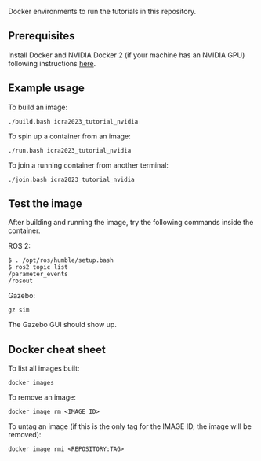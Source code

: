 Docker environments to run the tutorials in this repository.

## Prerequisites

Install Docker and NVIDIA Docker 2 (if your machine has an NVIDIA GPU) following
instructions [here](https://github.com/osrf/subt/wiki/Docker%20Install).

## Example usage

To build an image:
```
./build.bash icra2023_tutorial_nvidia
```

To spin up a container from an image:
```
./run.bash icra2023_tutorial_nvidia
```

To join a running container from another terminal:
```
./join.bash icra2023_tutorial_nvidia
```

## Test the image

After building and running the image, try the following commands inside the
container.

ROS 2:
```
$ . /opt/ros/humble/setup.bash 
$ ros2 topic list
/parameter_events
/rosout
```

Gazebo:
```
gz sim
```
The Gazebo GUI should show up.

## Docker cheat sheet

To list all images built:
```
docker images
```

To remove an image:
```
docker image rm <IMAGE ID>
```

To untag an image (if this is the only tag for the IMAGE ID, the image will be
removed):
```
docker image rmi <REPOSITORY:TAG>
```

